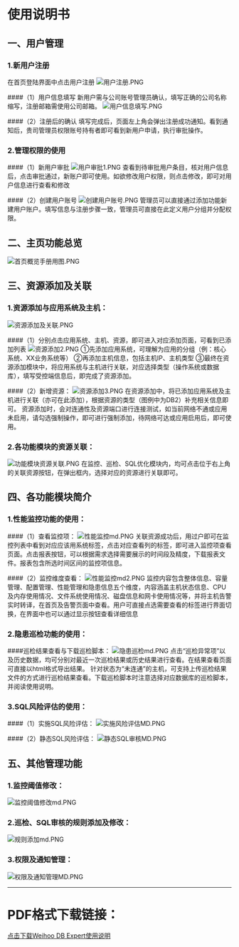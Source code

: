 
#  使用说明书
##  一、用户管理

### 1.新用户注册
   在首页登陆界面中点击用户注册
![用户注册.PNG](https://i.loli.net/2018/07/01/5b37bbcfd78ba.png)

####（1）用户信息填写
   新用户需与公司账号管理员确认，填写正确的公司名称缩写，注册邮箱需使用公司邮箱。
![用户信息填写.PNG](https://i.loli.net/2018/07/01/5b37bd1a27b13.png)

####（2）注册后的确认
   填写完成后，页面左上角会弹出注册成功通知。看到通知后，贵司管理员权限账号持有者即可看到新用户申请，执行审批操作。
	
### 2.管理权限的使用

####（1）新用户审批
![用户审批1.PNG](https://i.loli.net/2018/07/04/5b3c745f12e49.png)
   查看到待审批用户条目，核对用户信息后，点击审批通过，新账户即可使用。如欲修改用户权限，则点击修改，即可对用户信息进行查看和修改
   
####（2）创建用户账号
![创建用户账号.PNG](https://i.loli.net/2018/07/04/5b3c748b4f4d3.png)
   管理员可以直接通过添加功能新建用户账户。填写信息与注册步骤一致，管理员可直接在此定义用户分组并分配权限。
   
##  二、主页功能总览
![首页概览手册用图.PNG](https://i.loli.net/2018/07/04/5b3c8b3209a23.png)

##  三、资源添加及关联

### 1.资源添加与应用系统及主机：
![资源添加及关联.PNG](https://i.loli.net/2018/07/04/5b3c8f67e133f.png)

####（1）分别点击应用系统、主机、资源，即可进入对应添加页面，可看到已添加列表
![资源添加2.PNG](https://i.loli.net/2018/07/04/5b3c8fab7f495.png)
   ①先添加应用系统，可理解为应用的分组（例：核心系统、XX业务系统等）
   ②再添加主机信息，包括主机IP、主机类型 
   ③最终在资源添加模块中，将应用系统与主机进行关联，对应选择类型（操作系统或数据库），填写受控端信息后，即完成了资源添加。

####（2）新增资源：
![资源添加3.PNG](https://i.loli.net/2018/07/04/5b3c8fd9e29fe.png)
   在资源添加中，将已添加应用系统及主机进行关联（亦可在此添加），根据资源的类型（图例中为DB2）补充相关信息即可。
   资源添加时，会对连通性及资源端口进行连接测试，如当前网络不通或应用未启用，请勾选强制操作，即可进行强制添加，待网络可达或应用启用后，即可使用。
   
### 2.各功能模块的资源关联：
![功能模块资源关联.PNG](https://i.loli.net/2018/07/04/5b3c90c494d22.png)
   在监控、巡检、SQL优化模块内，均可点击位于右上角的关联资源按钮，在弹出框内，选择对应的资源进行关联即可。
   
##  四、各功能模块简介

### 1.性能监控功能的使用： 

####（1）查看监控项：
![性能监控md.PNG](https://i.loli.net/2018/07/04/5b3c9cfb631f2.png)
   关联资源成功后，用过户即可在监控列表中看到对应应该用系统标签，点击对应查看列的标签，即可进入监控项查看页面。点击报表按钮，可以根据需求选择需要展示的时间段及精度，下载报表文件。报表包含所选时间区间的监控项信息。   
   
####（2）监控维度查看：
![性能监控md2.PNG](https://i.loli.net/2018/07/04/5b3c9df336b9f.png)
   监控内容包含整体信息、容量管理、配置管理、性能管理和隐患信息五个维度，内容涵盖主机状态信息、CPU及内存使用情况、文件系统使用情况、磁盘信息和网卡使用情况等，并将主机告警实时转译，在首页及告警页面中查看。用户可直接点选需要查看的标签进行界面切换，在界面中也可以通过显示按钮查看详细信息

### 2.隐患巡检功能的使用： 

####巡检结果查看与下载巡检脚本：
![隐患巡检md.PNG](https://i.loli.net/2018/07/04/5b3c9f1d3bca6.png)
  点击“巡检异常项”以及历史数据，均可分别对最近一次巡检结果或历史结果进行查看。在结果查看页面可直接以html格式导出结果。
  针对状态为“未连通”的主机，可支持上传巡检结果文件的方式进行巡检结果查看。下载巡检脚本时注意选择对应数据库的巡检脚本，并阅读使用说明。
  
### 3.SQL风险评估的使用： 

####（1）实施SQL风险评估：
![实施风险评估MD.PNG](https://i.loli.net/2018/07/04/5b3ca09cc4e2e.png)

####（2）静态SQL风险评估：
![静态SQL审核MD.PNG](https://i.loli.net/2018/07/04/5b3ca0dd7339d.png)

##  五、其他管理功能

### 1.监控阈值修改： 
![监控阈值修改md.PNG](https://i.loli.net/2018/07/04/5b3ca1c51455a.png)
### 2.巡检、SQL审核的规则添加及修改：
![规则添加md.PNG](https://i.loli.net/2018/07/04/5b3ca21272f54.png)
### 3.权限及通知管理：
![权限及通知管理MD.PNG](https://i.loli.net/2018/07/04/5b3ca27470c20.png)

------------
#  PDF格式下载链接：
[点击下载Weihoo DB Expert使用说明](https://github.com/51weihoo/weihoo-DB-Expert/blob/master/The%20manual/Weihoo%20DB%20Expert%E4%BD%BF%E7%94%A8%E8%AF%B4%E6%98%8E%E4%B9%A6.pdf)


